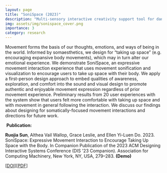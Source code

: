 ```yaml
---
layout: page
title: "SoniSpace (2023)"
description: "Multi-sensory interactive creativity support tool for dance, to encourage \"taking up space\" with the body"
img: assets/img/sonispace_cover.png
importance: 3
category: research
---
```


Movement forms the basis of our thoughts, emotions, and ways of being in the world. Informed by somaesthetics, we design for “taking up space” (e.g. encouraging expansive body movements), which may in turn alter our emotional experience. We demonstrate SoniSpace, an expressive movement interaction experience that uses movement sonification and visualization to encourage users to take up space with their body. We apply a first-person design approach to embed qualities of awareness, exploration, and comfort into the sound and visual design to promote authentic and enjoyable movement expression regardless of prior movement experience. Preliminary results from 20 user experiences with the system show that users felt more comfortable with taking up space and with movement in general following the interaction. We discuss our findings about designing for somatically-focused movement interactions and directions for future work.

​
**Publication:**

**Ruojia Sun**, Althea Vail Wallop, Grace Leslie, and Ellen Yi-Luen Do. 2023. SoniSpace: Expressive Movement Interaction to Encourage Taking Up Space with the Body. In Companion Publication of the 2023 ACM Designing Interactive Systems Conference (DIS '23 Companion). Association for Computing Machinery, New York, NY, USA, 279–283. **(Demo)**

[[DOI](https://dl.acm.org/doi/10.1145/3563703.3596659)][[PDF](/assets/pdf/sonispace-2023.pdf)]